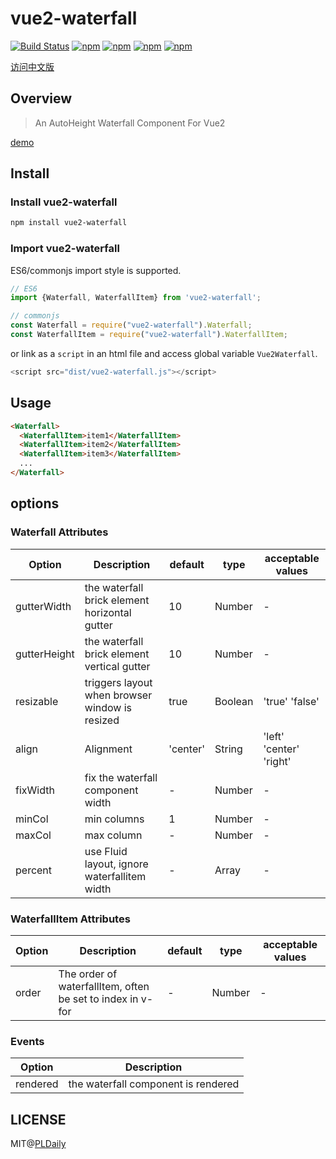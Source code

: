 # vue2-waterfall

[![Build Status](https://travis-ci.org/PLDaily/vue2-waterfall.svg?branch=master)](https://travis-ci.org/PLDaily/vue2-waterfall)
[![npm](https://img.shields.io/npm/v/vue2-waterfall.svg)](https://www.npmjs.com/package/vue2-waterfall)
[![npm](https://img.shields.io/npm/dt/vue2-waterfall.svg)](https://www.npmjs.com/package/vue2-waterfall)
[![npm](https://img.shields.io/npm/l/vue2-waterfall.svg)](https://www.npmjs.com/package/vue2-waterfall)
[![npm](https://img.shields.io/badge/code_style-standard-brightgreen.svg)](https://github.com/standard/standard)

[访问中文版](https://github.com/PLDaily/vue2-waterfall/blob/master/ZH_CN.md)

## Overview
> An AutoHeight Waterfall Component For Vue2

[demo](http://67.218.146.247:8088/)

## Install

### Install vue2-waterfall

```sh
npm install vue2-waterfall
```

### Import vue2-waterfall

ES6/commonjs import style is supported.

```js
// ES6
import {Waterfall, WaterfallItem} from 'vue2-waterfall';

// commonjs
const Waterfall = require("vue2-waterfall").Waterfall;
const WaterfallItem = require("vue2-waterfall").WaterfallItem;
```
or link as a `script` in an html file and access global variable `Vue2Waterfall`.

```js
<script src="dist/vue2-waterfall.js"></script>
```

## Usage

```html
<Waterfall>
  <WaterfallItem>item1</WaterfallItem>
  <WaterfallItem>item2</WaterfallItem>
  <WaterfallItem>item3</WaterfallItem>
  ...
</Waterfall>
```

## options

### Waterfall Attributes

| Option          | Description                                    | default     | type      | acceptable values        |
| --------------- | ---------------------------------------------- | ----------- | --------- | ------------------------ |
| gutterWidth     | the waterfall brick element horizontal gutter  | 10          | Number    |           -              |
| gutterHeight    | the waterfall brick element vertical gutter    | 10          | Number    |           -              |
| resizable       | triggers layout when browser window is resized | true        | Boolean   |  'true' 'false'          |
| align           | Alignment                                      | 'center'    | String    |  'left' 'center' 'right' |
| fixWidth        | fix the waterfall component width              |      -      | Number    |           -              |
| minCol          | min columns                                    | 1           | Number    |           -              |
| maxCol          | max column                                     |      -      | Number    |           -              |
| percent         | use Fluid layout, ignore waterfallitem width   |      -      | Array     |           -              |

### WaterfallItem Attributes

| Option  | Description                                                 | default     | type      | acceptable values        |
| ------- | ----------------------------------------------------------- | ----------- | --------- | ------------------------ |
| order   | The order of waterfallItem, often be set to index in v-for  |      -      | Number    |           -              |

### Events

| Option         | Description                              |
| -------------- | ---------------------------------------- |
| rendered       | the waterfall component is rendered      |


## LICENSE

MIT@[PLDaily](https://github.com/PLDaily)
